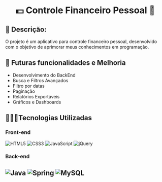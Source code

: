 <h1 align="center"> 💵 Controle Financeiro Pessoal 🏦 </h1>

## 📌 Descrição:
O projeto é um aplicativo para controle financeiro pessoal, desenvolvido com o objetivo de aprimorar meus conhecimentos em programação.

## 👾 Futuras funcionalidades e Melhoria

- Desenvolvimento do BackEnd
- Busca e Filtros Avançados
- Filtro por datas
- Paginação
- Relatórios Exportáveis
- Gráficos e Dashboards


##  👨🏻‍💻Tecnologias Utilizadas
### Front-end
![HTML5](https://img.shields.io/badge/html5-%23E34F26.svg?style=for-the-badge&logo=html5&logoColor=white)
![CSS3](https://img.shields.io/badge/css3-%231572B6.svg?style=for-the-badge&logo=css3&logoColor=white)
![JavaScript](https://img.shields.io/badge/javascript-%23323330.svg?style=for-the-badge&logo=javascript&logoColor=%23F7DF1E)
![jQuery](https://img.shields.io/badge/jquery-%230769AD.svg?style=for-the-badge&logo=jquery&logoColor=white)
### Back-end
![Java](https://img.shields.io/badge/java-%23ED8B00.svg?style=for-the-badge&logo=openjdk&logoColor=white)
![Spring](https://img.shields.io/badge/spring-%236DB33F.svg?style=for-the-badge&logo=spring&logoColor=white)
![MySQL](https://img.shields.io/badge/mysql-4479A1.svg?style=for-the-badge&logo=mysql&logoColor=white)
---
